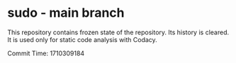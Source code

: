 # sudo - main branch

This repository contains frozen state of the repository.
Its history is cleared. It is used only for static code
analysis with Codacy.

Commit Time: 1710309184